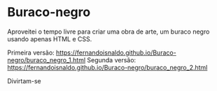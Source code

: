 # Buraco-negro
Aproveitei o tempo livre para criar uma obra de arte, um buraco negro usando apenas HTML e CSS.

Primeira versão: https://fernandoisnaldo.github.io/Buraco-negro/buraco_negro_1.html
Segunda versão: https://fernandoisnaldo.github.io/Buraco-negro/buraco_negro_2.html

Divirtam-se
